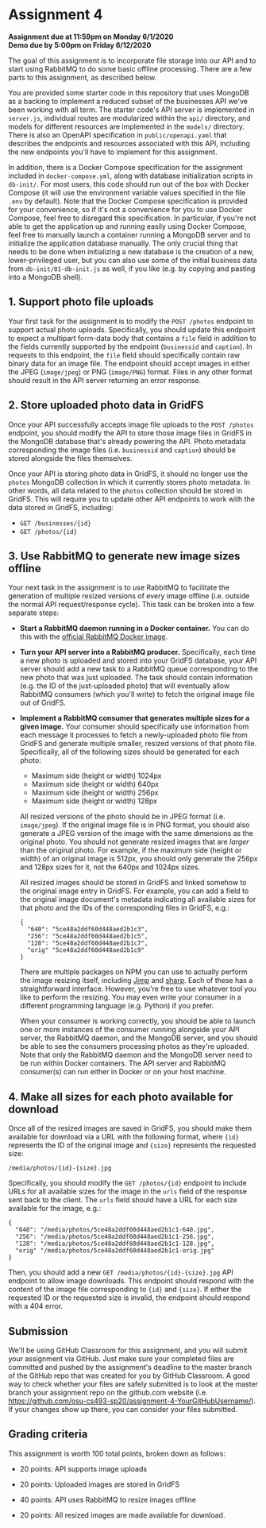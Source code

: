 # Assignment 4

**Assignment due at 11:59pm on Monday 6/1/2020**<br/>
**Demo due by 5:00pm on Friday 6/12/2020**

The goal of this assignment is to incorporate file storage into our API and to start using RabbitMQ to do some basic offline processing.  There are a few parts to this assignment, as described below.

You are provided some starter code in this repository that uses MongoDB as a backing to implement a reduced subset of the businesses API we've been working with all term.  The starter code's API server is implemented in `server.js`, individual routes are modularized within the `api/` directory, and models for different resources are implemented in the `models/` directory.  There is also an OpenAPI specification in `public/openapi.yaml` that describes the endpoints and resources associated with this API, including the new endpoints you'll have to implement for this assignment.

In addition, there is a Docker Compose specification for the assignment included in `docker-compose.yml`, along with database initialization scripts in `db-init/`.   For most users, this code should run out of the box with Docker Compose (it will use the environment variable values specified in the file `.env` by default).  Note that the Docker Compose specification is provided for your convenience, so if it's not a convenience for you to use Docker Compose, feel free to disregard this specification.  In particular, if you're not able to get the application up and running easily using Docker Compose, feel free to manually launch a container running a MongoDB server and to initialize the application database manually.  The only crucial thing that needs to be done when initializing a new database is the creation of a new, lower-privileged user, but you can also use some of the initial business data from `db-init/01-db-init.js` as well, if you like (e.g. by copying and pasting into a MongoDB shell).

## 1. Support photo file uploads

Your first task for the assignment is to modify the `POST /photos` endpoint to support actual photo uploads.  Specifically, you should update this endpoint to expect a multipart form-data body that contains a `file` field in addition to the fields currently supported by the endpoint (`businessid` and `caption`).  In requests to this endpoint, the `file` field should specifically contain raw binary data for an image file.  The endpoint should accept images in either the JPEG (`image/jpeg`) or PNG (`image/PNG`) format.  Files in any other format should result in the API server returning an error response.

## 2. Store uploaded photo data in GridFS

Once your API successfully accepts image file uploads to the `POST /photos` endpoint, you should modify the API to store those image files in GridFS in the MongoDB database that's already powering the API.  Photo metadata corresponding the image files (i.e. `businessid` and `caption`) should be stored alongside the files themselves.

Once your API is storing photo data in GridFS, it should no longer use the `photos` MongoDB collection in which it currently stores photo metadata.  In other words, all data related to the `photos` collection should be stored in GridFS.  This will require you to update other API endpoints to work with the data stored in GridFS, including:
  * `GET /businesses/{id}`
  * `GET /photos/{id}`

## 3. Use RabbitMQ to generate new image sizes offline

Your next task in the assignment is to use RabbitMQ to facilitate the generation of multiple resized versions of every image offline (i.e. outside the normal API request/response cycle).  This task can be broken into a few separate steps:

  * **Start a RabbitMQ daemon running in a Docker container.**  You can do this with the [official RabbitMQ Docker image](https://hub.docker.com/_/rabbitmq/).

  * **Turn your API server into a RabbitMQ producer.**  Specifically, each time a new photo is uploaded and stored into your GridFS database, your API server should add a new task to a RabbitMQ queue corresponding to the new photo that was just uploaded.  The task should contain information (e.g. the ID of the just-uploaded photo) that will eventually allow RabbitMQ consumers (which you'll write) to fetch the original image file out of GridFS.

  * **Implement a RabbitMQ consumer that generates multiple sizes for a given image.**  Your consumer should specifically use information from each message it processes to fetch a newly-uploaded photo file from GridFS and generate multiple smaller, resized versions of that photo file.  Specifically, all of the following sizes should be generated for each photo:
      * Maximum side (height or width) 1024px
      * Maximum side (height or width) 640px
      * Maximum side (height or width) 256px
      * Maximum side (height or width) 128px

    All resized versions of the photo should be in JPEG format (i.e. `image/jpeg`).  If the original image file is in PNG format, you should also generate a JPEG version of the image with the same dimensions as the original photo.  You should not generate resized images that are *larger* than the original photo.  For example, if the maximum side (height or width) of an original image is 512px, you should only generate the 256px and 128px sizes for it, not the 640px and 1024px sizes.

    All resized images should be stored in GridFS and linked somehow to the original image entry in GridFS.  For example, you can add a field to the original image document's metadata indicating all available sizes for that photo and the IDs of the corresponding files in GridFS, e.g.:
    ```
    {
      "640": "5ce48a2ddf60d448aed2b1c3",
      "256": "5ce48a2ddf60d448aed2b1c5",
      "128": "5ce48a2ddf60d448aed2b1c7",
      "orig" "5ce48a2ddf60d448aed2b1c9"
    }
    ```

    There are multiple packages on NPM you can use to actually perform the image resizing itself, including [Jimp](https://www.npmjs.com/package/jimp) and [sharp](https://www.npmjs.com/package/sharp).  Each of these has a straightforward interface.  However, you're free to use whatever tool you like to perform the resizing.  You may even write your consumer in a different programming language (e.g. Python) if you prefer.

    When your consumer is working correctly, you should be able to launch one or more instances of the consumer running alongside your API server, the RabbitMQ daemon, and the MongoDB server, and you should be able to see the consumers processing photos as they're uploaded.  Note that only the RabbitMQ daemon and the MongoDB server need to be run within Docker containers.  The API server and RabbitMQ consumer(s) can run either in Docker or on your host machine.

## 4. Make all sizes for each photo available for download

Once all of the resized images are saved in GridFS, you should make them available for download via a URL with the following format, where `{id}` represents the ID of the original image and `{size}` represents the requested size:
```
/media/photos/{id}-{size}.jpg
```
Specifically, you should modify the `GET /photos/{id}` endpoint to include URLs for all available sizes for the image in the `urls` field of the response sent back to the client.  The `urls` field should have a URL for each size available for the image, e.g.:
```
{
  "640": "/media/photos/5ce48a2ddf60d448aed2b1c1-640.jpg",
  "256": "/media/photos/5ce48a2ddf60d448aed2b1c1-256.jpg",
  "128": "/media/photos/5ce48a2ddf60d448aed2b1c1-128.jpg",
  "orig" "/media/photos/5ce48a2ddf60d448aed2b1c1-orig.jpg"
}
```
Then, you should add a new `GET /media/photos/{id}-{size}.jpg` API endpoint to allow image downloads.  This endpoint should respond with the content of the image file corresponding to `{id}` and `{size}`.  If either the requested ID or the requested size is invalid, the endpoint should respond with a 404 error.

## Submission

We'll be using GitHub Classroom for this assignment, and you will submit your assignment via GitHub.  Just make sure your completed files are committed and pushed by the assignment's deadline to the master branch of the GitHub repo that was created for you by GitHub Classroom.  A good way to check whether your files are safely submitted is to look at the master branch your assignment repo on the github.com website (i.e. https://github.com/osu-cs493-sp20/assignment-4-YourGitHubUsername/). If your changes show up there, you can consider your files submitted.

## Grading criteria

This assignment is worth 100 total points, broken down as follows:

  * 20 points: API supports image uploads

  * 20 points: Uploaded images are stored in GridFS

  * 40 points: API uses RabbitMQ to resize images offline

  * 20 points: All resized images are made available for download.
